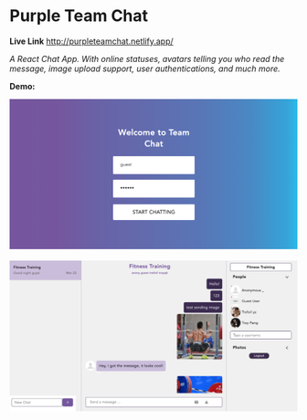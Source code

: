 # Purple Team Chat
**Live Link** http://purpleteamchat.netlify.app/

<i>A React Chat App. With online statuses, avatars telling you who read the message, image upload support, user authentications, and much more.</i>

**Demo:**

<span>
  <img src="Auth.png"/>
  <i> &nbsp <i/>
  <img src="Chats.png"/>
</span>



